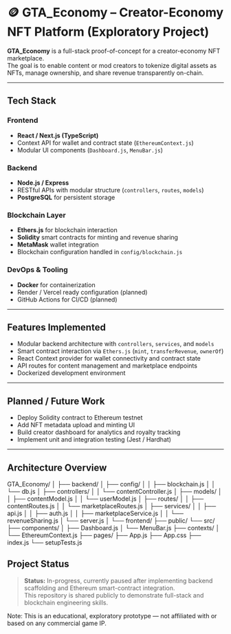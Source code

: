 # 🪙 GTA_Economy – Creator-Economy NFT Platform (Exploratory Project)

**GTA_Economy** is a full-stack proof-of-concept for a creator-economy NFT marketplace.  
The goal is to enable content or mod creators to tokenize digital assets as NFTs, manage ownership, and share revenue transparently on-chain.

---

## Tech Stack

### Frontend
- **React / Next.js (TypeScript)**
- Context API for wallet and contract state (`EthereumContext.js`)
- Modular UI components (`Dashboard.js`, `MenuBar.js`)

### Backend
- **Node.js / Express**
- RESTful APIs with modular structure (`controllers`, `routes`, `models`)
- **PostgreSQL** for persistent storage

### Blockchain Layer
- **Ethers.js** for blockchain interaction
- **Solidity** smart contracts for minting and revenue sharing
- **MetaMask** wallet integration
- Blockchain configuration handled in `config/blockchain.js`

### DevOps & Tooling
- **Docker** for containerization
- Render / Vercel ready configuration (planned)
- GitHub Actions for CI/CD (planned)

---

## Features Implemented

- Modular backend architecture with `controllers`, `services`, and `models`
- Smart contract interaction via `Ethers.js` (`mint`, `transferRevenue`, `ownerOf`)
- React Context provider for wallet connectivity and contract state
- API routes for content management and marketplace endpoints
- Dockerized development environment

---

## Planned / Future Work

- Deploy Solidity contract to Ethereum testnet
- Add NFT metadata upload and minting UI
- Build creator dashboard for analytics and royalty tracking
- Implement unit and integration testing (Jest / Hardhat)
  
---

##  Architecture Overview
GTA_Economy/
│
├── backend/
│   ├── config/
│   │   ├── blockchain.js
│   │   └── db.js
│   ├── controllers/
│   │   └── contentController.js
│   ├── models/
│   │   ├── contentModel.js
│   │   └── userModel.js
│   ├── routes/
│   │   ├── contentRoutes.js
│   │   └── marketplaceRoutes.js
│   ├── services/
│   │   ├── api.js
│   │   ├── auth.js
│   │   ├── marketplaceService.js
│   │   └── revenueSharing.js
│   └── server.js
│
└── frontend/
    ├── public/
    └── src/
        ├── components/
        │   ├── Dashboard.js
        │   └── MenuBar.js
        ├── contexts/
        │   └── EthereumContext.js
        ├── pages/
        ├── App.js
        ├── App.css
        ├── index.js
        └── setupTests.js


## Project Status

> **Status:** In-progress, currently paused after implementing backend scaffolding and Ethereum smart-contract integration.  
> This repository is shared publicly to demonstrate full-stack and blockchain engineering skills.

Note: This is an educational, exploratory prototype — not affiliated with or based on any commercial game IP.
